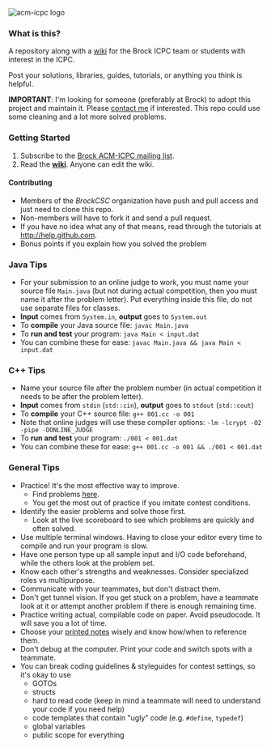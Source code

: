 ﻿
![acm-icpc logo](https://cloud.githubusercontent.com/assets/497458/12186297/5296b5a8-b599-11e5-87b0-014c7b01b9db.png)

### What is this?

A repository along with a [wiki](https://github.com/BrockCSC/acm-icpc/wiki) for the Brock ICPC team or students with interest in the ICPC.

Post your solutions, libraries, guides, tutorials, or anything you think is helpful.

**IMPORTANT**: I'm looking for someone (preferably at Brock) to adopt this project and maintain it. Please [contact me](http://dennisideler.com) if interested. This repo could use some cleaning and a lot more solved problems.

### Getting Started

1. Subscribe to the [Brock ACM-ICPC mailing list](https://groups.google.com/d/forum/brock-acm-icpc).
2. Read the **[wiki](https://github.com/BrockCSC/acm-icpc/wiki)**. Anyone can edit the wiki.

#### Contributing
- Members of the *BrockCSC* organization have push and pull access and just need to clone this repo.
- Non-members will have to fork it and send a pull request.
- If you have no idea what any of that means, read through the tutorials at http://help.github.com.
- Bonus points if you explain how you solved the problem


### Java Tips

- For your submission to an online judge to work, you must name your source file `Main.java` (but not during actual competition, then you must name it after the problem letter). Put everything inside this file, do not use separate files for classes.
- **Input** comes from `System.in`, **output** goes to `System.out`
- To **compile** your Java source file: `javac Main.java`
- To **run and test** your program: `java Main < input.dat`
- You can combine these for ease: `javac Main.java && java Main < input.dat`


### C++ Tips

- Name your source file after the problem number (in actual competition it needs to be after the problem letter).
- **Input** comes from `stdin` (`std::cin`), **output** goes to `stdout` (`std::cout`)
- To **compile** your C++ source file: `g++ 001.cc -o 001`
- Note that online judges will use these compiler options: `-lm -lcrypt -O2 -pipe -DONLINE_JUDGE`
- To **run and test** your program: `./001 < 001.dat`
- You can combine these for ease: `g++ 001.cc -o 001 && ./001 < 001.dat`

### General Tips

- Practice! It's the most effective way to improve.
  - Find problems [here](https://github.com/BrockCSC/acm-icpc/wiki/Online-Resources#wiki-practice).
  - You get the most out of practice if you imitate contest conditions.
- Identify the easier problems and solve those first.
  - Look at the live scoreboard to see which problems are quickly and often solved.
- Use multiple terminal windows. Having to close your editor every time to compile and run your program is slow.
- Have one person type up all sample input and I/O code beforehand, while the
  others look at the problem set.
- Know each other's strengths and weaknesses. Consider specialized roles vs multipurpose.
- Communicate with your teammates, but don't distract them.
- Don't get tunnel vision. If you get stuck on a problem, have a teammate look
  at it or attempt another problem if there is enough remaining time.
- Practice writing actual, compilable code on paper. Avoid pseudocode.
  It will save you a lot of time.
- Choose your [printed notes](https://github.com/BrockCSC/acm-icpc/wiki/Online-Resources#wiki-books) wisely and know how/when to reference them.
- Don't debug at the computer. Print your code and switch spots with a teammate.
- You can break coding guidelines & styleguides for contest settings, so it's okay to use
  - GOTOs
  - structs
  - hard to read code (keep in mind a teammate will need to understand your code if you need help)
  - code templates that contain "ugly" code (e.g. `#define`, `typedef`)
  - global variables
  - public scope for everything
